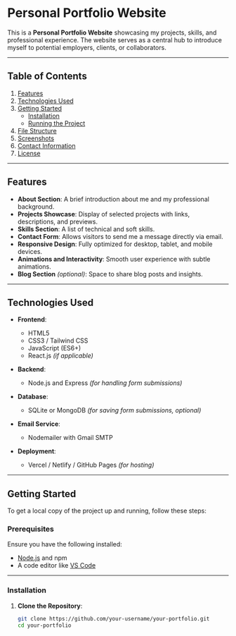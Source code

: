 # Personal Portfolio Website

This is a **Personal Portfolio Website** showcasing my projects, skills, and professional experience. The website serves as a central hub to introduce myself to potential employers, clients, or collaborators.

---

## **Table of Contents**

1. [Features](#features)
2. [Technologies Used](#technologies-used)
3. [Getting Started](#getting-started)
   - [Installation](#installation)
   - [Running the Project](#running-the-project)
4. [File Structure](#file-structure)
5. [Screenshots](#screenshots)
6. [Contact Information](#contact-information)
7. [License](#license)

---

## **Features**

- **About Section**: A brief introduction about me and my professional background.
- **Projects Showcase**: Display of selected projects with links, descriptions, and previews.
- **Skills Section**: A list of technical and soft skills.
- **Contact Form**: Allows visitors to send me a message directly via email.
- **Responsive Design**: Fully optimized for desktop, tablet, and mobile devices.
- **Animations and Interactivity**: Smooth user experience with subtle animations.
- **Blog Section** *(optional)*: Space to share blog posts and insights.

---

## **Technologies Used**

- **Frontend**:
  - HTML5
  - CSS3 / Tailwind CSS
  - JavaScript (ES6+)
  - React.js *(if applicable)*

- **Backend**:
  - Node.js and Express *(for handling form submissions)*

- **Database**:
  - SQLite or MongoDB *(for saving form submissions, optional)*

- **Email Service**:
  - Nodemailer with Gmail SMTP

- **Deployment**:
  - Vercel / Netlify / GitHub Pages *(for hosting)*

---

## **Getting Started**

To get a local copy of the project up and running, follow these steps:

### **Prerequisites**

Ensure you have the following installed:
- [Node.js](https://nodejs.org/) and npm
- A code editor like [VS Code](https://code.visualstudio.com/)

---

### **Installation**

1. **Clone the Repository**:
   ```bash
   git clone https://github.com/your-username/your-portfolio.git
   cd your-portfolio
